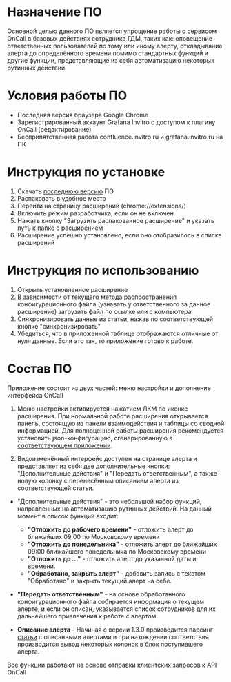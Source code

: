 
# Назначение ПО

Основной целью данного ПО является упрощение работы с сервисом OnCall в базовых действиях сотрудника ГДМ, таких как: оповещение ответственных пользователей по тому или иному алерту, откладывание алерта до определённого времени помимо стандартных функций и другие функции, представляющие из себя автоматизацию некоторых рутинных действий.

# Условия работы ПО

- Последняя версия браузера Google Chrome
- Зарегистрированный аккаунт Grafana Invitro с доступом к плагину OnCall (редактирование)
- Бесприпятственная работа confluence.invitro.ru и grafana.invitro.ru на ПК

# Инструкция по установке
1. Скачать [последнюю версию](https://github.com/delka-inv/OnCall-clientApp/releases/latest) ПО 
2. Распаковать в удобное место
3. Перейти на страницу расширений (chrome://extensions/)
4. Включить режим разработчика, если он не включен
5. Нажать кнопку "Загрузить распакованное расширение" и указать путь к папке с расширением
6. Расширение успешно установлено, если оно отобразилось в списке расширений

# Инструкция по использованию
1. Открыть установленное расширение
2. В зависимости от текущего метода распространения конфигурационного файла (узнавать у ответственного за данное расширение) загрузить файл по ссылке или с компьютера
3. Синхронизировать данные из статьи, нажав по соответствующей кнопке "синхронизировать"
4. Убедиться, что в приложенной таблице отображаются отличные от нуля данные. Если это так, то приложение готово к работе.

# Состав ПО
Приложение состоит из двух частей: меню настройки и дополнение интерфейса OnCall

1. Меню настройки активируется нажатием ЛКМ по иконке расширения. При нормальной работе расширения открывается панель, состоящую из панели взаимодействия и таблицы со сводной информацией. Для полноценной работы расширения рекомендуется установить json-конфигурацию, сгенерированную в [соответствующем приложении](https://github.com/delka-inv/OnCall-fileCreator).

2. Видоизменённый интерфейс доступен на странице алерта и представляет из себя две дополнительные кнопки: "Дополнительные действия" и "Передать ответственным", а также новую колонку с перенесённым описанием алерта из соответствующей статьи.
 - "Дополнительные действия" - это небольшой набор функций, направленных на автоматизацию рутинных действий. На данный момент в список функций входит:
    + **"Отложить до рабочего времени"** - отложить алерт до ближайших 09:00 по Московскому времени
    + **"Отложить до понедельника"** - отложить алерт до ближайших 09:00 ближайшего понедельника по Московскому времени
    + **"Отложить до ..."** - отложить алерт до указанной даты и времени.
    + **"Обработано, закрыть алерт"** - добавить запись с текстом "Обработано" и закрыть текущий алерт на себе.

 - **"Передать ответственным"** - на основе обработанного конфигурационного файла собирается информация о текущем алерте, и если он описан, указывается список сотрудников для их дальнейшего привлечения к работе с алертом.

- **Описание алерта** - Начиная с версии 1.3.0 производится парсинг [статьи](https://confluence.invitro.ru/pages/viewpage.action?pageId=178651215) с описанными алертами и при нахождении соответствия производится вывод некоторых колонок в блок поступившего алерта.

 Все функции работают на основе отправки клиентских запросов к API OnCall
